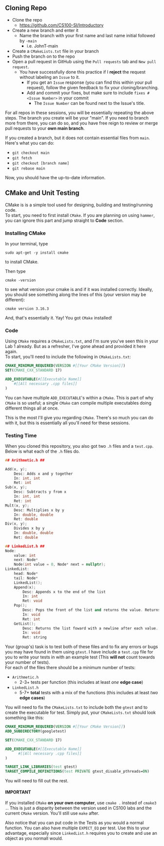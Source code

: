 ## Cloning Repo
* Clone the repo
  * https://github.com/CS100-SI/Introductory
* Create a new branch and enter it
  * Name the branch with your first name and last name initial followed by `-main`
    * i.e. JohnT-main
* Create a `CMakeLists.txt` file in your branch
* Push the branch on to the repo
* Open a pull request in GitHub using the `Pull requests` tab and `New pull request`.
  * You have successfully done this practice if I **reject** the request without labeling an `Issue` to it.
    * If you get an `Issue` response (you can find this within your pull request), follow the given feedback to fix your cloning/branching.
    * Add and commit your fixes, but make sure to include `fixes #<Issue Number>` in your commit  
        * The `Issue Number` can be found next to the Issue's title.

For all repos in these sessions, you will be essentially repeating the above steps. The branch you create will be your "main". 
If you need to branch more from there, you can do so, and you have free reign to review or merge pull requests to your **own main branch**.

If you created a branch, but it does not contain essential files from `main`. Here's what you can do:
* `git checkout main`
* `git fetch`
* `git checkout [branch name]`
* `git rebase main`

Now, you should have the up-to-date information.

## CMake and Unit Testing
CMake is is a simple tool used for designing, building and testing/running code.  
To start, you need to first install `CMake`. If you are planning on using `hammer`, you can ignore this part and jump straight to **Code** section.  
### Installing CMake
In your terminal, type
```
sudo apt-get -y install cmake
```
to install CMake.

Then type
```
cmake -version
```
to see what version your cmake is and if it was installed correctly. 
Ideally, you should see something along the lines of this (your version may be different):
```
cmake version 3.16.3
```
And, that's essentially it. Yay! You got `CMake` installed!

### Code
Using `CMake` requires a `CMakeLists.txt`, and I'm sure you've seen this in your Lab 1 already. 
But as a refresher, I've gone ahead and provided it here again.  
To start, you'll need to include the following in `CMakeLists.txt`:
```CMake
CMAKE_MINIMUM_REQUIRED(VERSION #[[Your CMake Version]])
SET(CMAKE_CXX_STANDARD 17)

ADD_EXECUTABLE(#[[Executable Name]] 
    #[[All necessary .cpp files]]
)
```
You can have multiple `ADD_EXECUTABLE`'s within a `CMake`. 
This is part of why `CMake` is so useful; a single `CMake` can compile multiple executables doing different things all at once.

This is the most I'll give you regarding `CMake`. There's so much you can do with it, but this is essentially all you'll need for these sessions.  

### Testing Time
When you cloned this repository, you also got two `.h` files and a `test.cpp`. Below is what each of the `.h` files do.  
```C
## Arithmetic.h ##

Add(x, y);
    Desc: Adds x and y together
    In: int, int
    Ret: int
Sub(x, y);
    Desc: Subtracts y from x
    In: int, int
    Ret: int
Mult(x, y);
    Desc: Multiplies x by y
    In: double, double
    Ret: double
Div(x, y);
    Divides x by y
    In: double, double
    Ret: double
```
```C++
## LinkedList.h ##
Node:
    value: int
    next: Node*
    Node(int value = 0, Node* next = nullptr);
LinkedList:
    head: Node*
    tail: Node*
    LinkedList();
    Append(x);
        Desc: Appends x to the end of the list
        In: int
        Ret: void
    Pop();
        Desc: Pops the front of the list and returns the value. Returns -1 when list is empty.
        In: void
        Ret: int
    GetList();
        Desc: Returns the list foward with a newline after each value. Returns "Empty\n" when list is empty.
        In: void
        Ret: string
```
Your (group's) task is to test both of these files and to fix any errors or bugs you may have found in them using `gtest`.
I have include a `test.cpp` file for you to write your tests in with an example test (This **will not** count towards your number of tests).  
For each of the files there should be a minimum number of tests:
* `Arithmetic.h`
    * 2-3+ tests per function (this includes at least *one* **edge case**)
* `LinkedList.h`
    * 5-7+ **total** tests with a mix of the functions (this includes at least *two* **edge cases**)

You will need to fix the `CMakeLists.txt` to include both the `gtest` and to create the executable for test.
Simply put, your `CMakeLists.txt` should look something like this:
```CMake
CMAKE_MINIMUM_REQUIRED(VERSION #[[Your CMake Version]])
ADD_SUBDIRECTORY(googletest)

SET(CMAKE_CXX_STANDARD 17)

ADD_EXECUTABLE(#[[Executable Name]]
      #[[All necessary .cpp files]]
)

TARGET_LINK_LIBRARIES(test gtest)
TARGET_COMPILE_DEFINITIONS(test PRIVATE gtest_disable_pthreads=ON)
```
You will need to fill out the rest.  

#### IMPORTANT
If you installed `CMake` **on your own computer**, use `cmake .` instead of `cmake3 .`. 
This is just a disparity between the version used in CS100 labs and the current `CMake` version.
You'll still use `make` after.

Also notice that you can put code in the Tests as you would a normal function. You can also have multiple `EXPECT_EQ` per test. Use this to your advantage, especially since `LinkedList.h` requires you to create and use an object as you normall would.
